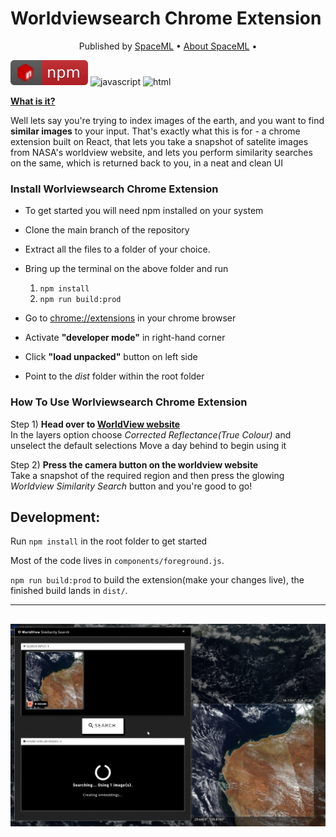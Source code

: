 ﻿# Worldviewsearch Chrome Extension

<p align="center">
  Published by <a href="http://spaceml.org/">SpaceML</a> •
  <a href="https://arxiv.org/abs/2012.10610">About SpaceML</a> •
</p>

![npm](./src/badges/npm.svg) ![javascript](https://img.shields.io/badge/%20%20JavaScript-%20%20%20%20730L-f1e05a.svg) ![html](https://img.shields.io/badge/%20%20HTML-%20%20%20%20164L-e34c26.svg)


<ins> **What is it?** </ins>

Well lets say you're trying to index images of the earth, and you want to find **similar images** to your input. That's exactly what this is for - a chrome extension built on React, that lets you take a snapshot of satelite images from NASA's worldview website, and lets you perform similarity searches on the same, which is returned back to you, in a neat and clean UI

### Install Worlviewsearch Chrome Extension
- To get started you will need npm installed on your system
- Clone the main branch of the repository
- Extract all the files to a folder of your choice.
- Bring up the terminal on the above folder and run 

   1. `npm install`  
   2. `npm run build:prod`
   
- Go to [chrome://extensions](chrome://extensions) in your chrome browser
- Activate **"developer mode"** in right-hand corner
- Click **"load unpacked"** button on left side
- Point to the *dist* folder within the root folder 

### How To Use Worlviewsearch Chrome Extension
Step 1) **Head over to [WorldView website](https://worldview.earthdata.nasa.gov/)** \
In the layers option choose *Corrected Reflectance(True Colour)* and unselect the default selections
Move a day behind to begin using it

Step 2) **Press the camera button on the worldview website** \
   Take a snapshot of the required region and then press the glowing *Worldview Similarity Search* button and you're good to go!

## Development:

Run `npm install` in the root folder to get started

Most of the code lives in `components/foreground.js`.

`npm run build:prod` to build the extension(make your changes live), the finished build lands in `dist/`.

-------------
![Demo image of WorldView Similarity Search](assets/world_view_snap.png?raw=true "WorldView Similarity Search")
------------
